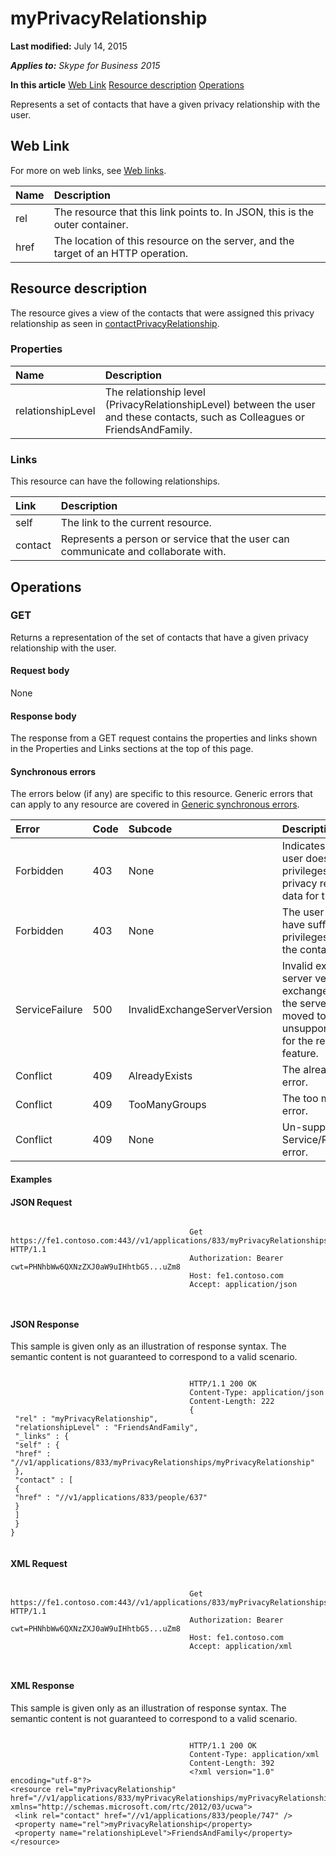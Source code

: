 
# myPrivacyRelationship 

 **Last modified:** July 14, 2015

 _**Applies to:** Skype for Business 2015_

 **In this article**
 [Web Link](#sectionSection0)
 [Resource description](#sectionSection1)
 [Operations](#sectionSection2)


Represents a set of contacts that have a given privacy relationship with the user. 

## Web Link
<a name="sectionSection0"> </a>

For more on web links, see [Web links](WebLinks.md).



|**Name**|**Description**|
|:-----|:-----|
|rel|The resource that this link points to. In JSON, this is the outer container.|
|href|The location of this resource on the server, and the target of an HTTP operation.|

## Resource description
<a name="sectionSection1"> </a>

The resource gives a view of the contacts that were assigned this privacy relationship as seen in [contactPrivacyRelationship](contactPrivacyRelationship_ref.md). 


### Properties





|**Name**|**Description**|
|:-----|:-----|
|relationshipLevel|The relationship level (PrivacyRelationshipLevel) between the user and these contacts, such as Colleagues or FriendsAndFamily.|

### Links

This resource can have the following relationships.



|**Link**|**Description**|
|:-----|:-----|
|self|The link to the current resource.|
|contact|Represents a person or service that the user can communicate and collaborate with.|

## Operations
<a name="sectionSection2"> </a>




### GET

Returns a representation of the set of contacts that have a given privacy relationship with the user.


#### Request body

None


#### Response body

The response from a GET request contains the properties and links shown in the Properties and Links sections at the top of this page.


#### Synchronous errors

The errors below (if any) are specific to this resource. Generic errors that can apply to any resource are covered in [Generic synchronous errors](GenericSynchronousErrors.md).



|**Error**|**Code**|**Subcode**|**Description**|
|:-----|:-----|:-----|:-----|
|Forbidden|403|None|Indicates that the user does not have privileges to view privacy relationship data for this contact.|
|Forbidden|403|None|The user does not have sufficient privileges to access the contact list.|
|ServiceFailure|500|InvalidExchangeServerVersion|Invalid exchange server version.The exchange mailbox of the server might have moved to an unsupported version for the required feature.|
|Conflict|409|AlreadyExists|The already exists error.|
|Conflict|409|TooManyGroups|The too many groups error.|
|Conflict|409|None|Un-supported Service/Resource/API error.|

#### Examples




#### JSON Request


```

										Get https://fe1.contoso.com:443//v1/applications/833/myPrivacyRelationships/myPrivacyRelationship HTTP/1.1
										Authorization: Bearer cwt=PHNhbWw6QXNzZXJ0aW9uIHhtbG5...uZm8
										Host: fe1.contoso.com
										Accept: application/json
										
									
```


#### JSON Response

This sample is given only as an illustration of response syntax. The semantic content is not guaranteed to correspond to a valid scenario.


```

										HTTP/1.1 200 OK
										Content-Type: application/json
										Content-Length: 222
										{
 "rel" : "myPrivacyRelationship",
 "relationshipLevel" : "FriendsAndFamily",
 "_links" : {
 "self" : {
 "href" : "//v1/applications/833/myPrivacyRelationships/myPrivacyRelationship"
 },
 "contact" : [
 {
 "href" : "//v1/applications/833/people/637"
 }
 ]
 }
}
									
```


#### XML Request


```

										Get https://fe1.contoso.com:443//v1/applications/833/myPrivacyRelationships/myPrivacyRelationship HTTP/1.1
										Authorization: Bearer cwt=PHNhbWw6QXNzZXJ0aW9uIHhtbG5...uZm8
										Host: fe1.contoso.com
										Accept: application/xml
										
									
```


#### XML Response

This sample is given only as an illustration of response syntax. The semantic content is not guaranteed to correspond to a valid scenario.


```

										HTTP/1.1 200 OK
										Content-Type: application/xml
										Content-Length: 392
										<?xml version="1.0" encoding="utf-8"?>
<resource rel="myPrivacyRelationship" href="//v1/applications/833/myPrivacyRelationships/myPrivacyRelationship" xmlns="http://schemas.microsoft.com/rtc/2012/03/ucwa">
 <link rel="contact" href="//v1/applications/833/people/747" />
 <property name="rel">myPrivacyRelationship</property>
 <property name="relationshipLevel">FriendsAndFamily</property>
</resource>
									
```

